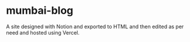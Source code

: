 # mumbai-blog
 A site designed with Notion and exported to HTML and then edited as per need and hosted using Vercel.
